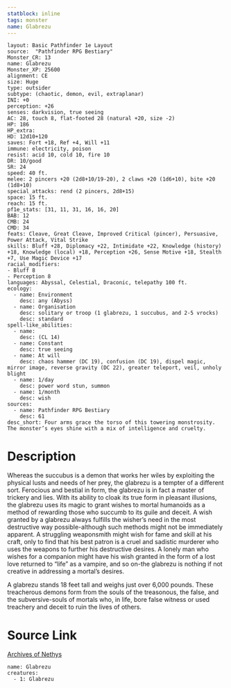 ```yaml
---
statblock: inline
tags: monster
name: Glabrezu
---
```

```statblock
layout: Basic Pathfinder 1e Layout
source:  "Pathfinder RPG Bestiary"
Monster_CR: 13
name: Glabrezu
Monster_XP: 25600
alignment: CE
size: Huge
type: outsider
subtype: (chaotic, demon, evil, extraplanar)
INI: +0
perception: +26
senses: darkvision, true seeing
AC: 28, touch 8, flat-footed 28 (natural +20, size -2)
HP: 186
HP_extra: 
HD: 12d10+120
saves: Fort +18, Ref +4, Will +11
immune: electricity, poison
resist: acid 10, cold 10, fire 10
DR: 10/good
SR: 24
speed: 40 ft.
melee: 2 pincers +20 (2d8+10/19-20), 2 claws +20 (1d6+10), bite +20 (1d8+10)
special_attacks: rend (2 pincers, 2d8+15)
space: 15 ft.
reach: 15 ft.
pf1e_stats: [31, 11, 31, 16, 16, 20]
BAB: 12
CMB: 24
CMD: 34
feats: Cleave, Great Cleave, Improved Critical (pincer), Persuasive, Power Attack, Vital Strike
skills: Bluff +28, Diplomacy +22, Intimidate +22, Knowledge (history) +18, Knowledge (local) +18, Perception +26, Sense Motive +18, Stealth +7, Use Magic Device +17
racial_modifiers:
- Bluff 8
- Perception 8
languages: Abyssal, Celestial, Draconic, telepathy 100 ft.
ecology:
  - name: Environment
    desc: any (Abyss)
  - name: Organisation
    desc: solitary or troop (1 glabrezu, 1 succubus, and 2-5 vrocks)
    desc: standard
spell-like_abilities:
  - name:
    desc: (CL 14)
  - name: Constant
    desc: true seeing
  - name: At will
    desc: chaos hammer (DC 19), confusion (DC 19), dispel magic, mirror image, reverse gravity (DC 22), greater teleport, veil, unholy blight
  - name: 1/day
    desc: power word stun, summon
  - name: 1/month
    desc: wish
sources:
  - name: Pathfinder RPG Bestiary
    desc: 61
desc_short: Four arms grace the torso of this towering monstrosity. The monster’s eyes shine with a mix of intelligence and cruelty.
```
# Description
Whereas the succubus is a demon that works her wiles by exploiting the physical lusts and needs of her prey, the glabrezu is a tempter of a different sort. Ferocious and bestial in form, the glabrezu is in fact a master of trickery and lies. With its ability to cloak its true form in pleasant illusions, the glabrezu uses its magic to grant wishes to mortal humanoids as a method of rewarding those who succumb to its guile and deceit. A wish granted by a glabrezu always fulfills the wisher’s need in the most destructive way possible-although such methods might not be immediately apparent. A struggling weaponsmith might wish for fame and skill at his craft, only to find that his best patron is a cruel and sadistic murderer who uses the weapons to further his destructive desires. A lonely man who wishes for a companion might have his wish granted in the form of a lost love returned to “life” as a vampire, and so on-the glabrezu is nothing if not creative in addressing a mortal’s desires.

A glabrezu stands 18 feet tall and weighs just over 6,000 pounds. These treacherous demons form from the souls of the treasonous, the false, and the subversive-souls of mortals who, in life, bore false witness or used treachery and deceit to ruin the lives of others.
# Source Link
[Archives of Nethys](https://aonprd.com/MonsterDisplay.aspx?ItemName=Glabrezu)
```encounter-table
name: Glabrezu
creatures:
  - 1: Glabrezu
```

